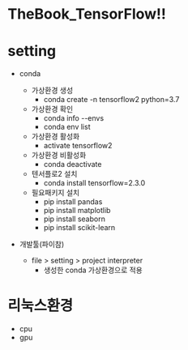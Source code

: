 # TheBook_TensorFlow!!

# setting

- conda 
    - 가상환경 생성
        - conda create -n tensorflow2 python=3.7
    - 가상환경 확인
        - conda info --envs
        - conda env list
    - 가상환경 활성화
        - activate tensorflow2
    - 가상환경 비활성화
        - conda deactivate
    - 텐서플로2 설치
        - conda install tensorflow=2.3.0
    - 필요패키지 설치
        - pip install pandas
        - pip install matplotlib
        - pip install seaborn
        - pip install scikit-learn

- 개발툴(파이참)
    - file > setting > project interpreter
        - 생성한 conda 가상환경으로 적용

# 리눅스환경
- cpu
- gpu
